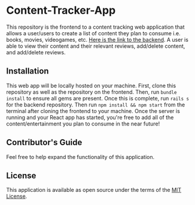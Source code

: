 # Content-Tracker-App

This repository is the frontend to a content tracking web application that allows a user/users to create a list of content they plan to consume i.e. books, movies, videogames, etc. [Here is the link to the backend](https://github.com/atcarter/contenttrackerbackend). A user is able to view their content and their relevant reviews, add/delete content, and add/delete reviews.

## Installation

This web app will be locally hosted on your machine. First, clone this repository as well as the repository on the frontend. Then, run `bundle install` to ensure all gems are present. Once this is complete, run `rails s` for the backend repository. Then run `npm install && npm start` from the terminal after cloning the frontend to your machine. Once the server is running and your React app has started, you're free to add all of the content/entertainment you plan to consume in the near future!

## Contributor's Guide

Feel free to help expand the functionality of this application.

## License

This application is available as open source under the terms of the [MIT License](http://opensource.org/licenses/MIT).
